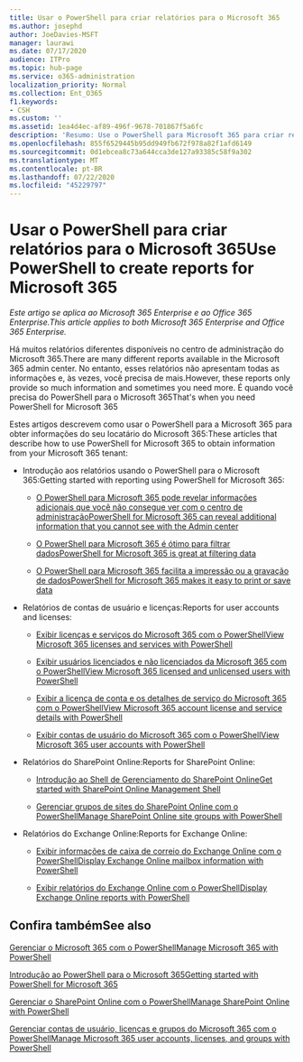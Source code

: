 ```yaml
---
title: Usar o PowerShell para criar relatórios para o Microsoft 365
ms.author: josephd
author: JoeDavies-MSFT
manager: laurawi
ms.date: 07/17/2020
audience: ITPro
ms.topic: hub-page
ms.service: o365-administration
localization_priority: Normal
ms.collection: Ent_O365
f1.keywords:
- CSH
ms.custom: ''
ms.assetid: 1ea4d4ec-af89-496f-9678-701867f5a6fc
description: 'Resumo: Use o PowerShell para Microsoft 365 para criar relatórios que você não pode produzir no centro de administração do Microsoft 365.'
ms.openlocfilehash: 855f6529445b95dd949fb672f978a82f1afd6149
ms.sourcegitcommit: 0d1ebcea8c73a644cca3de127a93385c58f9a302
ms.translationtype: MT
ms.contentlocale: pt-BR
ms.lasthandoff: 07/22/2020
ms.locfileid: "45229797"
---
```

# <a name="use-powershell-to-create-reports-for-microsoft-365"></a><span data-ttu-id="3e0d9-103">Usar o PowerShell para criar relatórios para o Microsoft 365</span><span class="sxs-lookup"><span data-stu-id="3e0d9-103">Use PowerShell to create reports for Microsoft 365</span></span>

<span data-ttu-id="3e0d9-104">*Este artigo se aplica ao Microsoft 365 Enterprise e ao Office 365 Enterprise.*</span><span class="sxs-lookup"><span data-stu-id="3e0d9-104">*This article applies to both Microsoft 365 Enterprise and Office 365 Enterprise.*</span></span>

<span data-ttu-id="3e0d9-105">Há muitos relatórios diferentes disponíveis no centro de administração do Microsoft 365.</span><span class="sxs-lookup"><span data-stu-id="3e0d9-105">There are many different reports available in the Microsoft 365 admin center.</span></span> <span data-ttu-id="3e0d9-106">No entanto, esses relatórios não apresentam todas as informações e, às vezes, você precisa de mais.</span><span class="sxs-lookup"><span data-stu-id="3e0d9-106">However, these reports only provide so much information and sometimes you need more.</span></span> <span data-ttu-id="3e0d9-107">É quando você precisa do PowerShell para o Microsoft 365</span><span class="sxs-lookup"><span data-stu-id="3e0d9-107">That's when you need PowerShell for Microsoft 365</span></span>
  
<span data-ttu-id="3e0d9-108">Estes artigos descrevem como usar o PowerShell para a Microsoft 365 para obter informações do seu locatário do Microsoft 365:</span><span class="sxs-lookup"><span data-stu-id="3e0d9-108">These articles that describe how to use PowerShell for Microsoft 365 to obtain information from your Microsoft 365 tenant:</span></span>
  
- <span data-ttu-id="3e0d9-109">Introdução aos relatórios usando o PowerShell para o Microsoft 365:</span><span class="sxs-lookup"><span data-stu-id="3e0d9-109">Getting started with reporting using PowerShell for Microsoft 365:</span></span>
    
  - [<span data-ttu-id="3e0d9-110">O PowerShell para Microsoft 365 pode revelar informações adicionais que você não consegue ver com o centro de administração</span><span class="sxs-lookup"><span data-stu-id="3e0d9-110">PowerShell for Microsoft 365 can reveal additional information that you cannot see with the Admin center</span></span>](https://technet.microsoft.com/library/dn568034.aspx#reveal)
    
  - [<span data-ttu-id="3e0d9-111">O PowerShell para Microsoft 365 é ótimo para filtrar dados</span><span class="sxs-lookup"><span data-stu-id="3e0d9-111">PowerShell for Microsoft 365 is great at filtering data</span></span>](https://technet.microsoft.com/library/dn568034.aspx#filter)
    
  - [<span data-ttu-id="3e0d9-112">O PowerShell para Microsoft 365 facilita a impressão ou a gravação de dados</span><span class="sxs-lookup"><span data-stu-id="3e0d9-112">PowerShell for Microsoft 365 makes it easy to print or save data</span></span>](https://technet.microsoft.com/library/dn568034.aspx#printsave)
    
- <span data-ttu-id="3e0d9-113">Relatórios de contas de usuário e licenças:</span><span class="sxs-lookup"><span data-stu-id="3e0d9-113">Reports for user accounts and licenses:</span></span>
    
  - [<span data-ttu-id="3e0d9-114">Exibir licenças e serviços do Microsoft 365 com o PowerShell</span><span class="sxs-lookup"><span data-stu-id="3e0d9-114">View Microsoft 365 licenses and services with PowerShell</span></span>](view-licenses-and-services-with-office-365-powershell.md)
    
  - [<span data-ttu-id="3e0d9-115">Exibir usuários licenciados e não licenciados da Microsoft 365 com o PowerShell</span><span class="sxs-lookup"><span data-stu-id="3e0d9-115">View Microsoft 365 licensed and unlicensed users with PowerShell</span></span>](view-licensed-and-unlicensed-users-with-office-365-powershell.md)
    
  - [<span data-ttu-id="3e0d9-116">Exibir a licença de conta e os detalhes de serviço do Microsoft 365 com o PowerShell</span><span class="sxs-lookup"><span data-stu-id="3e0d9-116">View Microsoft 365 account license and service details with PowerShell</span></span>](view-account-license-and-service-details-with-office-365-powershell.md)
    
  - [<span data-ttu-id="3e0d9-117">Exibir contas de usuário do Microsoft 365 com o PowerShell</span><span class="sxs-lookup"><span data-stu-id="3e0d9-117">View Microsoft 365 user accounts with PowerShell</span></span>](view-user-accounts-with-office-365-powershell.md)
    
- <span data-ttu-id="3e0d9-118">Relatórios do SharePoint Online:</span><span class="sxs-lookup"><span data-stu-id="3e0d9-118">Reports for SharePoint Online:</span></span>
    
  - [<span data-ttu-id="3e0d9-119">Introdução ao Shell de Gerenciamento do SharePoint Online</span><span class="sxs-lookup"><span data-stu-id="3e0d9-119">Get started with SharePoint Online Management Shell</span></span>](https://docs.microsoft.com/powershell/sharepoint/sharepoint-online/connect-sharepoint-online)
    
  - [<span data-ttu-id="3e0d9-120">Gerenciar grupos de sites do SharePoint Online com o PowerShell</span><span class="sxs-lookup"><span data-stu-id="3e0d9-120">Manage SharePoint Online site groups with PowerShell</span></span>](https://technet.microsoft.com/library/122f4099-c78d-4cce-bab0-4343b04596ae.aspx)
    
- <span data-ttu-id="3e0d9-121">Relatórios do Exchange Online:</span><span class="sxs-lookup"><span data-stu-id="3e0d9-121">Reports for Exchange Online:</span></span>
    
  - [<span data-ttu-id="3e0d9-122">Exibir informações de caixa de correio do Exchange Online com o PowerShell</span><span class="sxs-lookup"><span data-stu-id="3e0d9-122">Display Exchange Online mailbox information with PowerShell</span></span>](https://technet.microsoft.com/library/13843002-56ca-4b75-81c5-84386522b01b.aspx)
    
  - [<span data-ttu-id="3e0d9-123">Exibir relatórios do Exchange Online com o PowerShell</span><span class="sxs-lookup"><span data-stu-id="3e0d9-123">Display Exchange Online reports with PowerShell</span></span>](https://technet.microsoft.com/library/4873a063-9fc4-4ed9-826a-6e935fef61d4.aspx)
    
## <a name="see-also"></a><span data-ttu-id="3e0d9-124">Confira também</span><span class="sxs-lookup"><span data-stu-id="3e0d9-124">See also</span></span>

[<span data-ttu-id="3e0d9-125">Gerenciar o Microsoft 365 com o PowerShell</span><span class="sxs-lookup"><span data-stu-id="3e0d9-125">Manage Microsoft 365 with PowerShell</span></span>](manage-office-365-with-office-365-powershell.md)
  
[<span data-ttu-id="3e0d9-126">Introdução ao PowerShell para o Microsoft 365</span><span class="sxs-lookup"><span data-stu-id="3e0d9-126">Getting started with PowerShell for Microsoft 365</span></span>](getting-started-with-office-365-powershell.md)
  
[<span data-ttu-id="3e0d9-127">Gerenciar o SharePoint Online com o PowerShell</span><span class="sxs-lookup"><span data-stu-id="3e0d9-127">Manage SharePoint Online with PowerShell</span></span>](manage-sharepoint-online-with-office-365-powershell.md)
  
[<span data-ttu-id="3e0d9-128">Gerenciar contas de usuário, licenças e grupos do Microsoft 365 com o PowerShell</span><span class="sxs-lookup"><span data-stu-id="3e0d9-128">Manage Microsoft 365 user accounts, licenses, and groups with PowerShell</span></span>](manage-user-accounts-and-licenses-with-office-365-powershell.md)
  
